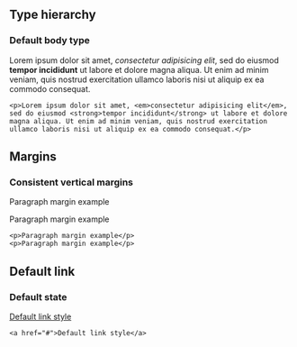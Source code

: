 ## Type hierarchy

### Default body type

<p>Lorem ipsum dolor sit amet, <em>consectetur adipisicing elit</em>, sed do eiusmod <strong>tempor incididunt</strong> ut labore et dolore magna aliqua. Ut enim ad minim veniam, quis nostrud exercitation ullamco laboris nisi ut aliquip ex ea commodo consequat.</p>

```
<p>Lorem ipsum dolor sit amet, <em>consectetur adipisicing elit</em>, sed do eiusmod <strong>tempor incididunt</strong> ut labore et dolore magna aliqua. Ut enim ad minim veniam, quis nostrud exercitation ullamco laboris nisi ut aliquip ex ea commodo consequat.</p>
```


## Margins

### Consistent vertical margins

<p>Paragraph margin example</p>
<p>Paragraph margin example</p>

```
<p>Paragraph margin example</p>
<p>Paragraph margin example</p>
```


## Default link

### Default state

<a href="#">Default link style</a>

```
<a href="#">Default link style</a>
```
